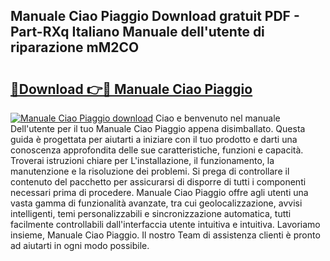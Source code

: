 ## Manuale Ciao Piaggio Download gratuit PDF - Part-RXq Italiano Manuale dell'utente di riparazione mM2CO

# <h2><a href="http://df9hdl0.blite.top/?on=Manuale+Ciao+Piaggio">🔗Download 👉🔴 Manuale Ciao Piaggio</a></h2>

[![Manuale Ciao Piaggio download](https://i.imgur.com/lujVjoI.png)](http://df9hdl0.blite.top/?on=Manuale+Ciao+Piaggio)
Ciao e benvenuto nel manuale Dell'utente per il tuo Manuale Ciao Piaggio appena disimballato. Questa guida è progettata per aiutarti a iniziare con il tuo prodotto e darti una conoscenza approfondita delle sue caratteristiche, funzioni e capacità. Troverai istruzioni chiare per L'installazione, il funzionamento, la manutenzione e la risoluzione dei problemi. Si prega di controllare il contenuto del pacchetto per assicurarsi di disporre di tutti i componenti necessari prima di procedere. Manuale Ciao Piaggio offre agli utenti una vasta gamma di funzionalità avanzate, tra cui geolocalizzazione, avvisi intelligenti, temi personalizzabili e sincronizzazione automatica, tutti facilmente controllabili dall'interfaccia utente intuitiva e intuitiva. Lavoriamo insieme, Manuale Ciao Piaggio. Il nostro Team di assistenza clienti è pronto ad aiutarti in ogni modo possibile.
